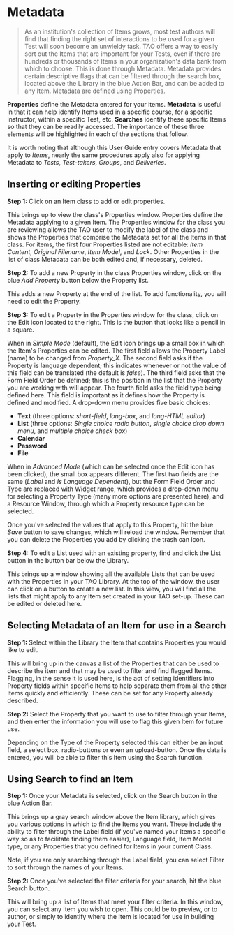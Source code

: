 <!--
    created_at: 2015-05-15
    authors:         
      - Ben Angel    
--> 

# Metadata


>As an institution's collection of Items grows, most test authors will find that finding the right set of interactions to be used for a given Test will soon become an unwieldy task. TAO offers a way to easily sort out the Items that are important for your Tests, even if there are hundreds or thousands of Items in your organization's data bank from which to choose. This is done through Metadata. Metadata provides certain descriptive flags that can be filtered through the search box, located above the Library in the blue Action Bar, and can be added to any Item. Metadata are defined using Properties.

**Properties** define the Metadata entered for your items. **Metadata** is useful in that it can help identify Items used in a specific course, for a specific instructor, within a specific Test, etc. **Searches** identify these specific Items so that they can be readily accessed. The importance of these three elements will be highlighted in each of the sections that follow.

It is worth noting that although this User Guide entry covers Metadata that apply to *Items*, nearly the same procedures apply also for applying Metadata to *Tests*, *Test-takers*, *Groups*, and *Deliveries*.


## Inserting or editing Properties

**Step 1:** Click on an Item class to add or edit properties. 

This brings up to view the class's Properties window. Properties define the Metadata applying to a given Item. The Properties window for the class you are reviewing allows the TAO user to modify the label of the class and shows the Properties that comprise the Metadata set for all the Items in that class. For items, the first four Properties listed are not editable: *Item Content*, *Original Filename*, *Item Model*, and *Lock*. Other Properties in the list of class Metadata can be both edited and, if necessary, deleted.

**Step 2:**  To add a new Property in the class Properties window, click on the blue *Add Property* button below the Property list.

This adds a new Property at the end of the list. To add functionality, you will need to edit the Property.

**Step 3:** To edit a Property in the Properties window for the class, click on the Edit icon located to the right. This is the button that looks like a pencil in a square.

When in *Simple Mode* (default), the Edit icon brings up a small box in which the Item's Properties can be edited. The first field allows the Property Label (name) to be changed from *Property_X*. The second field asks if the Property is language dependent; this indicates whenever or not the value of this field can be translated (the default is *false*). The third field asks that the Form Field Order be defined; this is the position in the list that the Property you are working with will appear. The fourth field asks the field type being defined here. This field is important as it defines how the Property is defined and modified. A drop-down menu provides five basic choices:

- **Text** (three options: *short-field*, *long-box*, and *long-HTML editor*)
- **List** (three options: *Single choice radio button*, *single choice drop down menu*, and *multiple choice check box*)
- **Calendar**
- **Password**
- **File**

When in *Advanced Mode* (which can be selected once the Edit icon has been clicked), the small box appears different. The first two fields are the same (*Label* and *Is Language Dependent*), but the Form Field Order and Type are replaced with Widget range, which provides a drop-down menu for selecting a Property Type (many more options are presented here), and a Resource Window, through which a Property resource type can be selected.

Once you've selected the values that apply to this Property, hit the blue *Save* button to save changes, which will reload the window. Remember that you can delete the Properties you add by clicking the trash can icon.

**Step 4:** To edit a List used with an existing property, find and click the List button in the button bar below the Library.

This brings up a window showing all the available Lists that can be used with the Properties in your TAO Library. At the top of the window, the user can click on a button to create a new list. In this view, you will find all the lists that might apply to any Item set created in your TAO set-up. These can be edited or deleted here.

## Selecting Metadata of an Item for use in a Search

**Step 1:** Select within the Library the Item that contains Properties you would like to edit.

This will bring up in the canvas a list of the Properties that can be used to describe the item and that may be used to filter and find flagged Items. Flagging, in the sense it is used here, is the act of setting identifiers into Property fields within specific Items to help separate them from all the other Items quickly and efficiently. These can be set for any Property already described. 

**Step 2:** Select the Property that you want to use to filter through your Items, and then enter the information you will use to flag this given Item for future use.

Depending on the Type of the Property selected this can either be an input field, a select box, radio-buttons or even an upload-button. Once the data is entered, you will be able to filter this Item using the Search function.

## Using Search to find an Item

**Step 1:** Once your Metadata is selected, click on the Search button in the blue Action Bar.

This brings up a gray search window above the Item library, which gives you various options in which to find the Items you want. These include the ability to filter through the Label field (if you've named your Items a specific way so as to facilitate finding them easier), Language field, Item Model type, or any Properties that you defined for Items in your current Class.

Note, if you are only searching through the Label field, you can select Filter to sort through the names of your Items.

**Step 2:** Once you've selected the filter criteria for your search, hit the blue Search button.

This will bring up a list of Items that meet your filter criteria. In this window, you can select any Item you wish to open. This could be to preview, or to author, or simply to identify where the Item is located for use in building your Test. 
